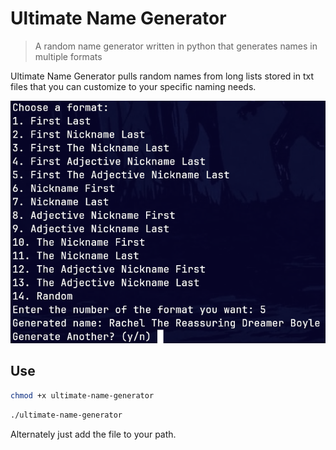 # Ultimate Name Generator

> A random name generator written in python that generates names in multiple formats

Ultimate Name Generator pulls random names from long lists stored in txt files that you can customize to your specific naming needs.

![ex01](ung-ex01.png "e.g 01")


## Use

```sh
chmod +x ultimate-name-generator
```

```sh
./ultimate-name-generator
```

Alternately just add the file to your path.
